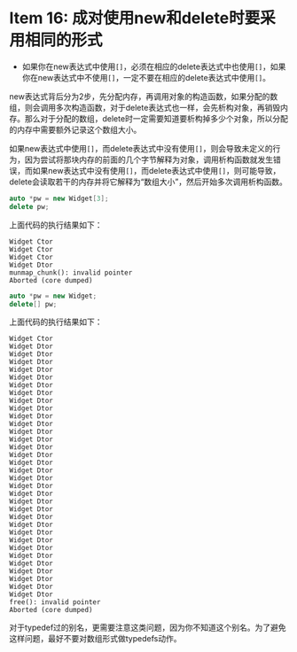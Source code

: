 # Item 16: 成对使用new和delete时要采用相同的形式

* 如果你在new表达式中使用`[]`，必须在相应的delete表达式中也使用`[]`，如果你在new表达式中不使用`[]`，一定不要在相应的delete表达式中使用`[]`。

new表达式背后分为2步，先分配内存，再调用对象的构造函数，如果分配的数组，则会调用多次构造函数，对于delete表达式也一样，会先析构对象，再销毁内存。那么对于分配的数组，delete时一定需要知道要析构掉多少个对象，所以分配的内存中需要额外记录这个数组大小。

如果new表达式中使用`[]`，而delete表达式中没有使用`[]`，则会导致未定义的行为，因为尝试将那块内存的前面的几个字节解释为对象，调用析构函数就发生错误，而如果new表达式中没有使用`[]`，而delete表达式中使用`[]`，则可能导致，delete会读取若干的内存并将它解释为“数组大小”，然后开始多次调用析构函数。


```cpp
auto *pw = new Widget[3];
delete pw;
```
上面代码的执行结果如下：

```
Widget Ctor
Widget Ctor
Widget Ctor
Widget Dtor
munmap_chunk(): invalid pointer
Aborted (core dumped)
```

```cpp
auto *pw = new Widget;
delete[] pw;
```
上面代码的执行结果如下：

```
Widget Ctor
Widget Dtor
Widget Dtor
Widget Dtor
Widget Dtor
Widget Dtor
Widget Dtor
Widget Dtor
Widget Dtor
Widget Dtor
Widget Dtor
Widget Dtor
Widget Dtor
Widget Dtor
Widget Dtor
Widget Dtor
Widget Dtor
Widget Dtor
Widget Dtor
Widget Dtor
Widget Dtor
Widget Dtor
Widget Dtor
Widget Dtor
Widget Dtor
Widget Dtor
Widget Dtor
Widget Dtor
Widget Dtor
Widget Dtor
Widget Dtor
Widget Dtor
Widget Dtor
Widget Dtor
free(): invalid pointer
Aborted (core dumped)
```

对于typedef过的别名，更需要注意这类问题，因为你不知道这个别名。为了避免这样问题，最好不要对数组形式做typedefs动作。